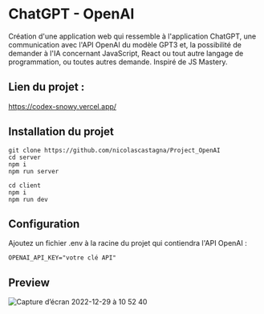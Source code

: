# ChatGPT - OpenAI

Création d'une application web qui ressemble à l'application ChatGPT, une communication avec l'API OpenAI du modèle GPT3 et, la possibilité de demander à l'IA concernant JavaScript, React ou tout autre langage de programmation, ou toutes autres demande.
Inspiré de JS Mastery.

## Lien du projet :

https://codex-snowy.vercel.app/

## Installation du projet

```
git clone https://github.com/nicolascastagna/Project_OpenAI
cd server
npm i
npm run server

cd client
npm i
npm run dev
```

## Configuration


Ajoutez un fichier .env à la racine du projet qui contiendra l'API OpenAI :
```
OPENAI_API_KEY="votre clé API"
```

## Preview

![Capture d’écran 2022-12-29 à 10 52 40](https://user-images.githubusercontent.com/100592012/209934526-5b315ee0-ba1d-42c9-afd7-80163c83d87d.png)
